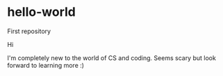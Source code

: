 # hello-world
First repository

Hi

I'm completely new to the world of CS and coding.
Seems scary but look forward to learning more :)
